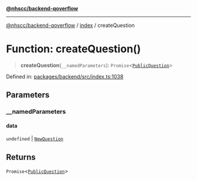 [**@nhscc/backend-qoverflow**](../../README.md)

***

[@nhscc/backend-qoverflow](../../README.md) / [index](../README.md) / createQuestion

# Function: createQuestion()

> **createQuestion**(`__namedParameters`): `Promise`\<[`PublicQuestion`](../../db/type-aliases/PublicQuestion.md)\>

Defined in: [packages/backend/src/index.ts:1038](https://github.com/nhscc/qoverflow.api.hscc.bdpa.org/blob/f5ce596891ef5639d9d2800df6d35c0e862108c3/packages/backend/src/index.ts#L1038)

## Parameters

### \_\_namedParameters

#### data

`undefined` \| [`NewQuestion`](../../db/type-aliases/NewQuestion.md)

## Returns

`Promise`\<[`PublicQuestion`](../../db/type-aliases/PublicQuestion.md)\>
